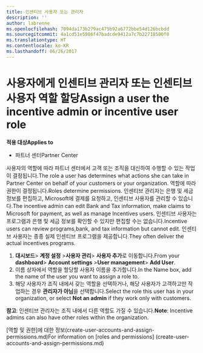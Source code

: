 ```yaml
---
title: 인센티브 사용자 또는 관리자
description: ''
author: labrenne
ms.openlocfilehash: 7094da173b279ac475b92a6772bbe54d126bcbdd
ms.sourcegitcommit: 4a1cd51e5986f47badcde9412a7c7b22718500f0
ms.translationtype: HT
ms.contentlocale: ko-KR
ms.lasthandoff: 06/26/2017
---
```

# <a name="assign-a-user-the-incentive-admin-or-incentive-user-role"></a><span data-ttu-id="3e246-102">사용자에게 인센티브 관리자 또는 인센티브 사용자 역할 할당</span><span class="sxs-lookup"><span data-stu-id="3e246-102">Assign a user the incentive admin or incentive user role</span></span>

**<span data-ttu-id="3e246-103">적용 대상</span><span class="sxs-lookup"><span data-stu-id="3e246-103">Applies to</span></span>**

-  <span data-ttu-id="3e246-104">파트너 센터</span><span class="sxs-lookup"><span data-stu-id="3e246-104">Partner Center</span></span>

<span data-ttu-id="3e246-105">사용자의 역할에 따라 파트너 센터에서 고객 또는 조직을 대신하여 수행할 수 있는 작업이 결정됩니다.</span><span class="sxs-lookup"><span data-stu-id="3e246-105">The role a user has determines what actions she can take in Partner Center on behalf of your customers or your organization.</span></span>  <span data-ttu-id="3e246-106">역할에 따라 권한이 결정됩니다.</span><span class="sxs-lookup"><span data-stu-id="3e246-106">Roles determine permissions.</span></span> <span data-ttu-id="3e246-107">인센티브 관리자는 은행 및 세금 정보를 편집하고, Microsoft에 결제를 요청하고, 인센티브 사용자를 관리할 수 있습니다.</span><span class="sxs-lookup"><span data-stu-id="3e246-107">The incentive admin can edit Bank and Tax information, make claims to Microsoft for payment, as well as manage Incentives users.</span></span> <span data-ttu-id="3e246-108">인센티브 사용자는 프로그램과 은행 및 세금 정보를 확인할 수 있지만 편집할 수는 없습니다.</span><span class="sxs-lookup"><span data-stu-id="3e246-108">Incentive users can review programs,bank, and tax information but cannot edit.</span></span> <span data-ttu-id="3e246-109">인센티브 사용자는 종종 실제 인센티브 프로그램을 제공합니다.</span><span class="sxs-lookup"><span data-stu-id="3e246-109">They often deliver the actual incentives programs.</span></span>

1.  <span data-ttu-id="3e246-110">**대시보드**> **계정 설정** >**사용자 관리**> **사용자 추가**로 이동합니다.</span><span class="sxs-lookup"><span data-stu-id="3e246-110">From your **dashboard**> **Account settings** >**User management**> **Add User**.</span></span>
2.  <span data-ttu-id="3e246-111">이름 상자에서 역할을 할당할 사용자 이름을 추가합니다.</span><span class="sxs-lookup"><span data-stu-id="3e246-111">In the Name box, add the name of the user you want to assign a role to.</span></span>  
3.  <span data-ttu-id="3e246-112">해당 사용자가 조직 내에서 갖는 역할을 선택하거나, 해당 사용자가 고객하고만 작업하는 경우 **관리자가 아님**을 선택합니다.</span><span class="sxs-lookup"><span data-stu-id="3e246-112">Select the role this user has in your organization, or select **Not an admin** if they work only with customers.</span></span>

 <span data-ttu-id="3e246-113">**참고**: 인센티브 관리자는 조직 내에서 다른 역할도 가질 수 있습니다.</span><span class="sxs-lookup"><span data-stu-id="3e246-113">**Note**: Incentive admins can also have other roles within the organization.</span></span>   
    
<span data-ttu-id="3e246-114">[역할 및 권한]에 대한 정보(create-user-accounts-and-assign-permissions.md)</span><span class="sxs-lookup"><span data-stu-id="3e246-114">For information on [roles and permissions] (create-user-accounts-and-assign-permissions.md)</span></span>